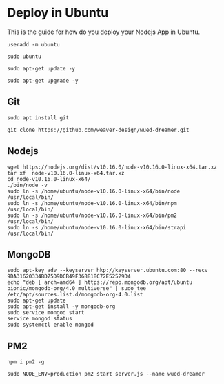 # Deploy in Ubuntu

This is the guide for how do you deploy your Nodejs App in Ubuntu.

```
useradd -m ubuntu

sudo ubuntu
```

``` linux
sudo apt-get update -y

sudo apt-get upgrade -y
```

## Git

``` linux
sudo apt install git
```

``` git
git clone https://github.com/weaver-design/wued-dreamer.git
```

## Nodejs

``` linux
wget https://nodejs.org/dist/v10.16.0/node-v10.16.0-linux-x64.tar.xz
tar xf  node-v10.16.0-linux-x64.tar.xz
cd node-v10.16.0-linux-x64/
./bin/node -v
sudo ln -s /home/ubuntu/node-v10.16.0-linux-x64/bin/node  /usr/local/bin/
sudo ln -s /home/ubuntu/node-v10.16.0-linux-x64/bin/npm  /usr/local/bin/
sudo ln -s /home/ubuntu/node-v10.16.0-linux-x64/bin/pm2  /usr/local/bin/
sudo ln -s /home/ubuntu/node-v10.16.0-linux-x64/bin/strapi  /usr/local/bin/
```

## MongoDB

``` linux
sudo apt-key adv --keyserver hkp://keyserver.ubuntu.com:80 --recv 9DA31620334BD75D9DCB49F368818C72E52529D4
echo "deb [ arch=amd64 ] https://repo.mongodb.org/apt/ubuntu bionic/mongodb-org/4.0 multiverse" | sudo tee /etc/apt/sources.list.d/mongodb-org-4.0.list
sudo apt-get update
sudo apt-get install -y mongodb-org
sudo service mongod start
service mongod status
sudo systemctl enable mongod
```

## PM2

``` npm
npm i pm2 -g
```

``` npm
sudo NODE_ENV=production pm2 start server.js --name wued-dreamer
```
